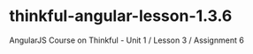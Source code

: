 thinkful-angular-lesson-1.3.6
=============================

AngularJS Course on Thinkful - Unit 1 / Lesson 3 / Assignment 6